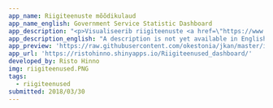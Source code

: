 ```yaml
---
app_name: Riigiteenuste mõõdikulaud
app_name_english: Government Service Statistic Dashboard
app_description: "<p>Visualiseerib riigiteenuste <a href=\"https://www.riigiteenused.ee/api/et/all\" rel=\"nofollow\">API</a>s olevaid andmeid.\_</p>\n<p>Visualizes data from public service <a href=\"https://www.riigiteenused.ee/api/et/all\" rel=\"nofollow\">API</a>."
app_description_english: "A description is not yet available in English"
app_preview: 'https://raw.githubusercontent.com/okestonia/jkan/master/img/riigitenused.PNG'
app_url: 'https://ristohinno.shinyapps.io/Riigiteenused_dashboard/'
developed_by: Risto Hinno
img: riigiteenused.PNG
tags:
  - riigiteenused
submitted: 2018/03/30
---
```

